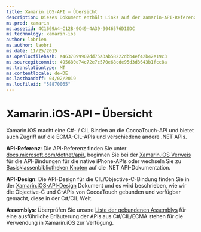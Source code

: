 ```yaml
---
title: Xamarin.iOS-API – Übersicht
description: Dieses Dokument enthält Links auf der Xamarin-API-Referenzdokumentation, eine Anleitung, die beschreibt, die Xamarin.iOS-API-Entwurf und eine Liste der Assemblys, die für die Verwendung in Xamarin-Entwicklung verfügbar sind.
ms.prod: xamarin
ms.assetid: 4C1669A4-C12B-9C49-4A39-9046576D10DC
ms.technology: xamarin-ios
author: lobrien
ms.author: laobri
ms.date: 11/25/2015
ms.openlocfilehash: a4637099907dd75a3ab58222dbb4ef42b42e19c3
ms.sourcegitcommit: 495680e74c72e7c570e68cde95d3d3643b1fcc8a
ms.translationtype: MT
ms.contentlocale: de-DE
ms.lasthandoff: 04/02/2019
ms.locfileid: "58870065"
---
```

# <a name="xamarinios-api-overview"></a>Xamarin.iOS-API – Übersicht

Xamarin.iOS macht eine C#- / CIL Binden an die CocoaTouch-API und bietet auch Zugriff auf die ECMA-CIL-APIs und verschiedene andere .NET APIs.

 **API-Referenz**: Die API-Referenz finden Sie unter [docs.microsoft.com/dotnet/api/](https://docs.microsoft.com/dotnet/api/), beginnen Sie bei der [Xamarin.iOS Verweis](https://docs.microsoft.com/dotnet/api/?view=xamarin-ios-sdk-12) für die API-Bindungen für die native iPhone-APIs oder wechseln Sie zu [Basisklassenbibliotheken Knoten](https://docs.microsoft.com/dotnet/api/?view=xamarinios-10.8) auf die .NET API-Dokumentation.

 **API-Design**: Die API-Design für die CIL/Objective-C-Bindung finden Sie in der [Xamarin.iOS-API-Design](~/ios/internals/api-design/index.md) Dokument und es wird beschrieben, wie wir die Objective-C und C-APIs von CocoaTouch gebunden und verfügbar gemacht, diese in der C#/CIL Welt.

 **Assemblys**: Überprüfen Sie unsere [Liste der gebundenen Assemblys](~/cross-platform/internals/available-assemblies.md) für eine ausführliche Erläuterung der APIs aus C#/CIL/ECMA stehen für die Verwendung in Xamarin.iOS zur Verfügung.
